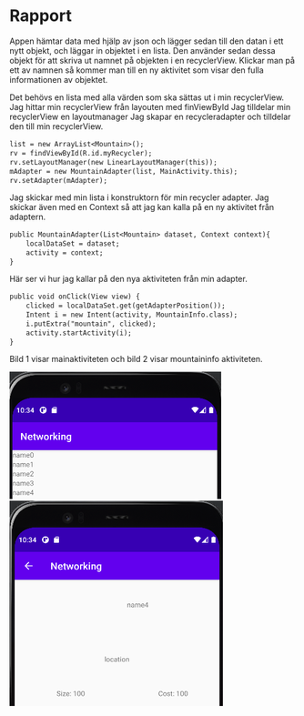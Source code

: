 
# Rapport
Appen hämtar data med hjälp av json och lägger sedan till den datan i ett nytt objekt, och läggar in objektet i en lista.
Den använder sedan dessa objekt för att skriva ut namnet på objekten i en recyclerView.
Klickar man på ett av namnen så kommer man till en ny aktivitet som visar den fulla informationen av objektet. 


Det behövs en lista med alla värden som ska sättas ut i min recyclerView. 
Jag hittar min recyclerView från layouten med finViewById
Jag tilldelar min recyclerView en layoutmanager
Jag skapar en recycleradapter och tilldelar den till min recyclerView.
```
list = new ArrayList<Mountain>();
rv = findViewById(R.id.myRecycler);
rv.setLayoutManager(new LinearLayoutManager(this));
mAdapter = new MountainAdapter(list, MainActivity.this);
rv.setAdapter(mAdapter);
```

Jag skickar med min lista i konstruktorn för min recycler adapter.
Jag skickar även med en Context så att jag kan kalla på en ny aktivitet från adaptern. 
```
public MountainAdapter(List<Mountain> dataset, Context context){
    localDataSet = dataset;
    activity = context;
}
```

Här ser vi hur jag kallar på den nya aktiviteten från min adapter. 
```
public void onClick(View view) {
    clicked = localDataSet.get(getAdapterPosition());
    Intent i = new Intent(activity, MountainInfo.class);
    i.putExtra("mountain", clicked);
    activity.startActivity(i);
}
```


Bild 1 visar mainaktiviteten och bild 2 visar mountaininfo aktiviteten.

![](ss1.png)
![](ss2.png)
